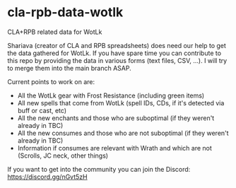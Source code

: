 # cla-rpb-data-wotlk
CLA+RPB related data for WotLk

Shariava (creator of CLA and RPB spreadsheets) does need our help to get the data gathered for WotLk. If you have spare time you can contribute to this repo by providing the data in various forms (text files, CSV, ...). I will try to merge them into the main branch ASAP.

Current points to work on are:
- All the WotLk gear with Frost Resistance (including green items)
- All new spells that come from WotLk (spell IDs, CDs, if it's detected via buff or cast, etc)
- All the new enchants and those who are suboptimal (if they weren't already in TBC)
- All the new consumes and those who are not suboptimal (if they weren't already in TBC)
- Information if consumes are relevant with Wrath and which are not (Scrolls, JC neck, other things)

If you want to get into the community you can join the Discord: https://discord.gg/nGvt5zH

